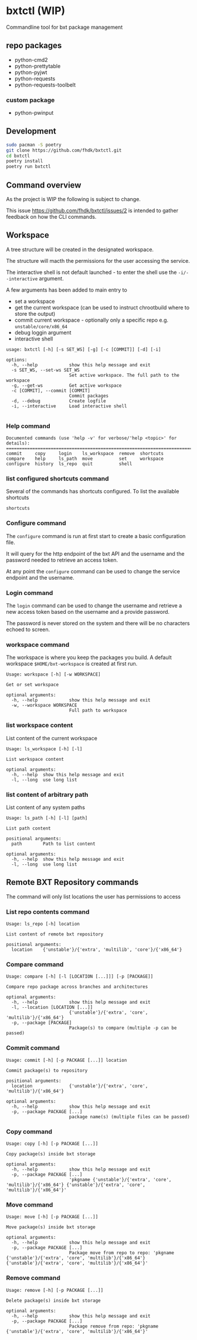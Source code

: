 # bxtctl (WIP)

Commandline tool for bxt package management

## repo packages

- python-cmd2
- python-prettytable
- python-pyjwt
- python-requests
- python-requests-toolbelt

### custom package

- python-pwinput

## Development

```bash
sudo pacman -S poetry
git clone https://github.com/fhdk/bxtctl.git
cd bxtctl
poetry install
poetry run bxtctl
```

## Command overview

As the project is WIP the following is subject to change.

This issue https://github.com/fhdk/bxtctl/issues/2 is intended to gather feedback on how the CLI commands.

## Workspace 
A tree structure will be created in the designated workspace.

The structure will macth the permissions for the user accessing the service.

The interactive shell is not default launched - to enter the shell use the `-i/--interactive` argument.

A few arguments has been added to main entry to 

- set a workspace
- get the current workspace (can be used to instruct chrootbuild where to store the output)
- commit current workspace - optionally only a specific repo e.g. `unstable/core/x86_64`
- debug loggin argument
- interactive shell

```
usage: bxtctl [-h] [-s SET_WS] [-g] [-c [COMMIT]] [-d] [-i]

options:
  -h, --help            show this help message and exit
  -s SET_WS, --set-ws SET_WS
                        Set active workspace. The full path to the workspace
  -g, --get-ws          Get active workspace
  -c [COMMIT], --commit [COMMIT]
                        Commit packages
  -d, --debug           Create logfile
  -i, --interactive     Load interactive shell
  
```

### Help command

```
Documented commands (use 'help -v' for verbose/'help <topic>' for details):
===========================================================================
commit     copy     login    ls_workspace  remove  shortcuts
compare    help     ls_path  move          set     workspace
configure  history  ls_repo  quit          shell 
```

### list configured shortcuts command
Several of the commands has shortcuts configured. To list the available shortcuts

```
shortcuts
```

### Configure command

The `configure` command is run at first start to create a basic configuration file.

It will query for the http endpoint of the bxt API and the username and the password needed to retrieve an access token.

At any point the `configure` command can be used to change the service endpoint and the username.

### Login command

The `login` command can be used to change the username and retrieve a new access token based on the username and a
provide password.

The password is never stored on the system and there will be no characters echoed to screen.

### workspace command

The workspace is where you keep the packages you build. A default workspace `$HOME/bxt-workspace` is created at first
run.
```
Usage: workspace [-h] [-w WORKSPACE]

Get or set workspace

optional arguments:
  -h, --help            show this help message and exit
  -w, --workspace WORKSPACE
                        Full path to workspace
```
### list workspace content
List content of the current workspace
```
Usage: ls_workspace [-h] [-l]

List workspace content

optional arguments:
  -h, --help  show this help message and exit
  -l, --long  use long list
```
### list content of arbitrary path
List content of any system paths
```
Usage: ls_path [-h] [-l] [path]

List path content

positional arguments:
  path        Path to list content

optional arguments:
  -h, --help  show this help message and exit
  -l, --long  use long list
```

## Remote BXT Repository commands

The command will only list locations the user has permissions to access

### List repo contents command

```
Usage: ls_repo [-h] location

List content of remote bxt repository

positional arguments:
  location    {'unstable'}/{'extra', 'multilib', 'core'}/{'x86_64'}
```

### Compare command

```
Usage: compare [-h] [-l [LOCATION [...]]] [-p [PACKAGE]]

Compare repo package across branches and architectures

optional arguments:
  -h, --help            show this help message and exit
  -l, --location [LOCATION [...]]
                        {'unstable'}/{'extra', 'core', 'multilib'}/{'x86_64'}
  -p, --package [PACKAGE]
                        Package(s) to compare (multiple -p can be passed)
```

### Commit command

```
Usage: commit [-h] [-p PACKAGE [...]] location

Commit package(s) to repository

positional arguments:
  location              {'unstable'}/{'extra', 'core', 'multilib'}/{'x86_64'}

optional arguments:
  -h, --help            show this help message and exit
  -p, --package PACKAGE [...]
                        package name(s) (multiple files can be passed)
```

### Copy command

```
Usage: copy [-h] [-p PACKAGE [...]]

Copy package(s) inside bxt storage

optional arguments:
  -h, --help            show this help message and exit
  -p, --package PACKAGE [...]
                        'pkgname {'unstable'}/{'extra', 'core', 'multilib'}/{'x86_64'} {'unstable'}/{'extra', 'core', 'multilib'}/{'x86_64'}'
```

### Move command
```
Usage: move [-h] [-p PACKAGE [...]]

Move package(s) inside bxt storage

optional arguments:
  -h, --help            show this help message and exit
  -p, --package PACKAGE [...]
                        Package move from repo to repo: 'pkgname {'unstable'}/{'extra', 'core', 'multilib'}/{'x86_64'} {'unstable'}/{'extra', 'core', 'multilib'}/{'x86_64'}'
```

### Remove command
```
Usage: remove [-h] [-p PACKAGE [...]]

Delete package(s) inside bxt storage

optional arguments:
  -h, --help            show this help message and exit
  -p, --package PACKAGE [...]
                        Package remove from repo: 'pkgname {'unstable'}/{'extra', 'core', 'multilib'}/{'x86_64'}'
```

